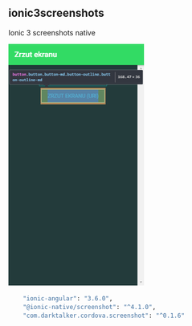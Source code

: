 ## ionic3screenshots

Ionic 3 screenshots native

![Alt text](/src/assets/img/ss.png?raw=true "Screenshots")


```bash
    "ionic-angular": "3.6.0",
    "@ionic-native/screenshot": "^4.1.0",
    "com.darktalker.cordova.screenshot": "^0.1.6"
```